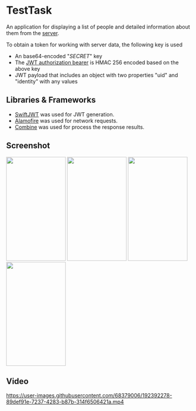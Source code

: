 # TestTask
An application for displaying a list of people and detailed information about them from the [server](http://opn-interview-service.nn.r.appspot.com/). 

To obtain a token for working with server data, the following key is used
- An base64-encoded "$SECRET$" key
- The [JWT authorization bearer](https://jwt.io/) is HMAC 256 encoded based on the above key
- JWT payload that includes an object with two properties "uid" and "identity" with any values

## Libraries & Frameworks
- [SwiftJWT](https://github.com/Kitura/Swift-JWT) was used for JWT generation.
- [Alamofire](https://github.com/Alamofire/Alamofire) was used for network requests.
- [Combine](https://developer.apple.com/documentation/combine) was used for process the response results.

## Screenshot
<p float="left">
<img src="https://user-images.githubusercontent.com/68379006/192337064-6e4f6559-2fde-4658-bc76-04f18dbc337b.png" width="160" height="280">
<img src="https://user-images.githubusercontent.com/68379006/192337061-ff9ad9ac-4a53-401c-8a4a-f1886d01e494.png" width="160" height="280">
<img src="https://user-images.githubusercontent.com/68379006/192337058-45bd55c8-c117-4240-9d27-2fe43b270e18.png" width="160" height="280">
<img src="https://user-images.githubusercontent.com/68379006/192337054-573b3138-328e-44ab-ab90-11b3dab80a46.png" width="160" height="280">
</p>

## Video

https://user-images.githubusercontent.com/68379006/192392278-89def91e-7237-4283-b87b-314f6506421a.mp4
